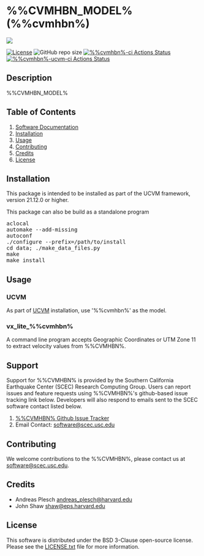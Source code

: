 # %%CVMHBN_MODEL% (%%cvmhbn%)

<a href="https://github.com/sceccode/%%cvmhbn%.git"><img src="https://github.com/sceccode/%%cvmhbn%/wiki/images/%%cvmhbn%_logo.png"></a>

[![License](https://img.shields.io/badge/License-BSD_3--Clause-blue.svg)](https://opensource.org/licenses/BSD-3-Clause)
![GitHub repo size](https://img.shields.io/github/repo-size/sceccode/%%cvmhbn%)
[![%%cvmhbn%-ci Actions Status](https://github.com/SCECcode/%%cvmhbn%/workflows/%%cvmhbn%-ci/badge.svg)](https://github.com/SCECcode/%%cvmhbn%/actions)
[![%%cvmhbn%-ucvm-ci Actions Status](https://github.com/SCECcode/%%cvmhbn%/workflows/%%cvmhbn%-ucvm-ci/badge.svg)](https://github.com/SCECcode/%%cvmhbn%/actions)


## Description

%%CVMHBN_MODEL%

## Table of Contents
1. [Software Documentation](https://github.com/SCECcode/%%cvmhbn%/wiki)
2. [Installation](#installation)
3. [Usage](#usage)
4. [Contributing](#contributing)
5. [Credits](#credit)
6. [License](#license)

## Installation
This package is intended to be installed as part of the UCVM framework,
version 21.12.0 or higher. 

This package can also be build as a standalone program

<pre>
aclocal
automake --add-missing
autoconf
./configure --prefix=/path/to/install
cd data; ./make_data_files.py 
make
make install
</pre>

## Usage

### UCVM

As part of [UCVM](https://github.com/SCECcode/ucvm) installation, use '%%cvmhbn%' as the model.

### vx_lite_%%cvmhbn%

A command line program accepts Geographic Coordinates or UTM Zone 11 to extract velocity values
from %%CVMHBN%.

## Support
Support for %%CVMHBN% is provided by the Southern California Earthquake Center
(SCEC) Research Computing Group.  Users can report issues and feature requests 
using %%CVMHBN%'s github-based issue tracking link below. Developers will also 
respond to emails sent to the SCEC software contact listed below.
1. [%%CVMHBN% Github Issue Tracker](https://github.com/SCECcode/%%cvmhbn%/issues)
2. Email Contact: software@scec.usc.edu

## Contributing
We welcome contributions to the %%CVMHBN%, please contact us at software@scec.usc.edu.

## Credits
* Andreas Plesch <andreas_plesch@harvard.edu>
* John Shaw <shaw@eps.harvard.edu>

## License
This software is distributed under the BSD 3-Clause open-source license.
Please see the [LICENSE.txt](LICENSE.txt) file for more information.

